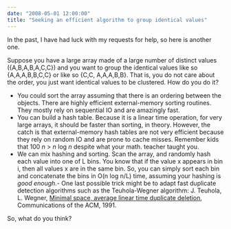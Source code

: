 ```yaml
---
date: "2008-05-01 12:00:00"
title: "Seeking an efficient algorithm to group identical values"
---
```




In the past, I have had luck with my requests for help, so here is another one.

Suppose you have a large array made of a large number of distinct values ({A,B,A,B,A,C,C}) and you want to group the identical values like so {A,A,A,B,B,C,C} or like so {C,C, A,A,A,B,B}. That is, you do not care about the order, you just want identical values to be clustered. How do you do it?
- You could sort the array assuming that there is an ordering between the objects. There are highly efficient external-memory sorting routines. They mostly rely on sequential IO and are amazingly fast.
- You can build a hash table. Because it is a linear time operation, for very large arrays, it should be faster than sorting, in theory. However, the catch is that external-memory hash tables are not very efficient because they rely on random IO and are prone to cache misses. Remember kids that 100&nbsp;<em>n</em> > _n_ log&nbsp;<em>n</em> despite what your math. teacher taught you.
- We can mix hashing and sorting. Scan the array, and randomly hash each value into one of L bins. You know that if the value x appears in bin i, then all values x are in the same bin. So, you can simply sort each bin and concatenate the bins in O(n log&nbsp;n/L) time, assuming your hashing is <em>good enough</em>.- One last possible trick might be to adapt fast duplicate detection algorithms such as the Teuhola-Wegner algorithm: J. Teuhola, L. Wegner, [Minimal space, average linear time duplicate deletion](http://dl.acm.org/citation.cfm?id=102868.102872), Communications of the ACM, 1991.


So, what do you think?

